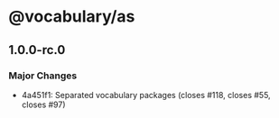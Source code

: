 # @vocabulary/as

## 1.0.0-rc.0

### Major Changes

- 4a451f1: Separated vocabulary packages (closes #118, closes #55, closes #97)
